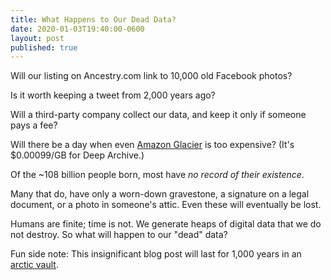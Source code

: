 ```yaml
---
title: What Happens to Our Dead Data?
date: 2020-01-03T19:40:00-0600
layout: post
published: true
---
```


Will our listing on Ancestry.com link to 10,000 old Facebook photos?

Is it worth keeping a tweet from 2,000 years ago?

Will a third-party company collect our data, and keep it only if someone pays a fee?

Will there be a day when even [Amazon Glacier](https://aws.amazon.com/glacier/) is too expensive? (It's $0.00099/GB for Deep Archive.)

Of the ~108 billion people born, most have *no record of their existence*.

Many that do, have only a worn-down gravestone, a signature on a legal document, or a photo in someone's attic. Even these will eventually be lost.

Humans are finite; time is not. We generate heaps of digital data that we do not destroy. So what will happen to our "dead" data?

Fun side note: This insignificant blog post will last for 1,000 years in an [arctic vault](https://archiveprogram.github.com/#arctic-code-vault).
